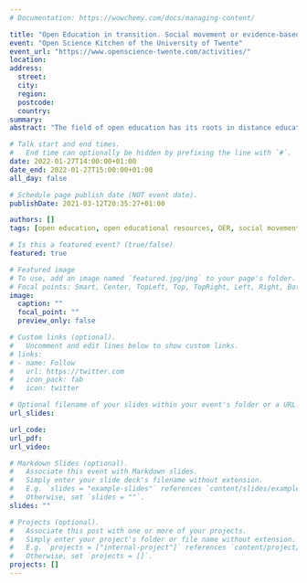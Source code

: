 ```yaml
---
# Documentation: https://wowchemy.com/docs/managing-content/

title: "Open Education in transition. Social movement or evidence-based research domain?"
event: "Open Science Kitchen of the University of Twente" 
event_url: "https://www.openscience-twente.com/activities/"
location:
address:
  street:
  city:
  region:
  postcode:
  country:
summary: 
abstract: "The field of open education has its roots in distance education and has developed over the years specific types of activities namely the publication of Open Educational Resources (OER) and the development of massive open online courses (MOOCs). While more and more higher education institutions are opening up their educational offer for learners outside of the institution, organisational implications of these activities are not well researched. In this talk I will provide an overview about the challenges and opportunities of open education and I will build a connection to related fields like open access and open science."

# Talk start and end times.
#   End time can optionally be hidden by prefixing the line with `#`.
date: 2022-01-27T14:00:00+01:00
date_end: 2022-01-27T15:00:00+01:00
all_day: false

# Schedule page publish date (NOT event date).
publishDate: 2021-03-12T20:35:27+01:00

authors: []
tags: [open education, open educational resources, OER, social movements, epistemic community]

# Is this a featured event? (true/false)
featured: true

# Featured image
# To use, add an image named `featured.jpg/png` to your page's folder. 
# Focal points: Smart, Center, TopLeft, Top, TopRight, Left, Right, BottomLeft, Bottom, BottomRight.
image:
  caption: ""
  focal_point: ""
  preview_only: false

# Custom links (optional).
#   Uncomment and edit lines below to show custom links.
# links:
# - name: Follow
#   url: https://twitter.com
#   icon_pack: fab
#   icon: twitter

# Optional filename of your slides within your event's folder or a URL.
url_slides:

url_code:
url_pdf:
url_video:

# Markdown Slides (optional).
#   Associate this event with Markdown slides.
#   Simply enter your slide deck's filename without extension.
#   E.g. `slides = "example-slides"` references `content/slides/example-slides.md`.
#   Otherwise, set `slides = ""`.
slides: ""

# Projects (optional).
#   Associate this post with one or more of your projects.
#   Simply enter your project's folder or file name without extension.
#   E.g. `projects = ["internal-project"]` references `content/project/deep-learning/index.md`.
#   Otherwise, set `projects = []`.
projects: []
---
```

